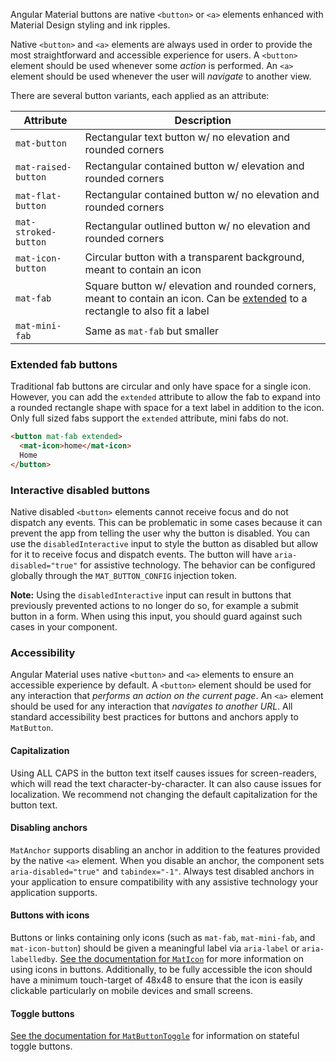 Angular Material buttons are native `<button>` or `<a>` elements enhanced with Material Design
styling and ink ripples.

<!-- example(button-overview) -->

Native `<button>` and `<a>` elements are always used in order to provide the most straightforward
and accessible experience for users. A `<button>` element should be used whenever some _action_
is performed. An `<a>` element should be used whenever the user will _navigate_ to another view.


There are several button variants, each applied as an attribute:

| Attribute            | Description                                                              |
|----------------------|--------------------------------------------------------------------------|
| `mat-button`         | Rectangular text button w/ no elevation and rounded corners                                 |
| `mat-raised-button`  | Rectangular contained button w/ elevation and rounded corners                               |
| `mat-flat-button`    | Rectangular contained button w/ no elevation and rounded corners                            |
| `mat-stroked-button` | Rectangular outlined button w/ no elevation and rounded corners                             |
| `mat-icon-button`    | Circular button with a transparent background, meant to contain an icon  |
| `mat-fab`            | Square button w/ elevation and rounded corners, meant to contain an icon. Can be [extended](https://material.angular.dev/components/button/overview#extended-fab-buttons) to a rectangle to also fit a label           |
| `mat-mini-fab`       | Same as `mat-fab` but smaller                                            |


### Extended fab buttons
Traditional fab buttons are circular and only have space for a single icon. However, you can add the
`extended` attribute to allow the fab to expand into a rounded rectangle shape with space for a text
label in addition to the icon. Only full sized fabs support the `extended` attribute, mini fabs do
not.

```html
<button mat-fab extended>
  <mat-icon>home</mat-icon>
  Home
</button>
```

### Interactive disabled buttons
Native disabled `<button>` elements cannot receive focus and do not dispatch any events. This can
be problematic in some cases because it can prevent the app from telling the user why the button is
disabled. You can use the `disabledInteractive` input to style the button as disabled but allow for
it to receive focus and dispatch events. The button will have `aria-disabled="true"` for assistive
technology. The behavior can be configured globally through the `MAT_BUTTON_CONFIG` injection token.

**Note:** Using the `disabledInteractive` input can result in buttons that previously prevented
actions to no longer do so, for example a submit button in a form. When using this input, you should
guard against such cases in your component.

<!-- example(button-disabled-interactive) -->

### Accessibility
Angular Material uses native `<button>` and `<a>` elements to ensure an accessible experience by
default. A `<button>` element should be used for any interaction that _performs an action on the
current page_. An `<a>` element should be used for any interaction that _navigates to another
URL_. All standard accessibility best practices for buttons and anchors apply to `MatButton`.

#### Capitalization
Using ALL CAPS in the button text itself causes issues for screen-readers, which
will read the text character-by-character. It can also cause issues for localization.
We recommend not changing the default capitalization for the button text.

#### Disabling anchors
`MatAnchor` supports disabling an anchor in addition to the features provided by the native
`<a>` element. When you disable an anchor, the component sets `aria-disabled="true"` and
`tabindex="-1"`. Always test disabled anchors in your application to ensure compatibility
with any assistive technology your application supports.

#### Buttons with icons
Buttons or links containing only icons (such as `mat-fab`, `mat-mini-fab`, and `mat-icon-button`)
should be given a meaningful label via `aria-label` or `aria-labelledby`. [See the documentation
for `MatIcon`](https://material.angular.dev/components/icon) for more
information on using icons in buttons. Additionally, to be fully accessible the icon should have a minimum touch-target of 48x48 to ensure that the icon is easily clickable particularly on mobile devices and small screens.

#### Toggle buttons
[See the documentation for `MatButtonToggle`](https://material.angular.dev/components/button-toggle)
for information on stateful toggle buttons.
